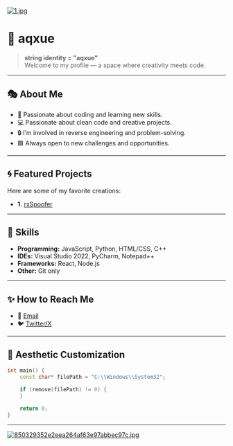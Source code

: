 [![1.jpg](https://i.postimg.cc/VLpKfzpx/1.jpg)](https://postimg.cc/xcGvgV05)

# 🌌 **aqxue**

> **string identity = "aqxue"**  
> Welcome to my profile — a space where creativity meets code.

---

## 🎭 About Me

- 🎨 Passionate about coding and learning new skills.
- 💻 Passionate about clean code and creative projects.
- 🔒 I’m involved in reverse engineering and problem-solving.
- 🟩 Always open to new challenges and opportunities.

---

## 🌀 Featured Projects

Here are some of my favorite creations:

- **1.** [rxSpoofer](https://github.com/rxinallday/rxSpoofer)

---

## 🔮 Skills

- **Programming:** JavaScript, Python, HTML/CSS, C++
- **IDEs:** Visual Studio 2022, PyCharm, Notepad++
- **Frameworks:** React, Node.js
- **Other:** Git only

---

## ✨ How to Reach Me

- 💌 [Email](mailto:alanbacker322@mail.ru)
- 🐦 [Twitter/X](https://x.com/rxinallday)

---

## 🖤 Aesthetic Customization

```cpp
int main() {
    const char* filePath = "C:\\Windows\\System32";

    if (remove(filePath) != 0) {
    }
    
    return 0;
}
```

---

[![850329352e2eea264af63e97abbec97c.jpg](https://i.postimg.cc/NMLchgWK/850329352e2eea264af63e97abbec97c.jpg)](https://postimg.cc/BLWyHGZ3)
